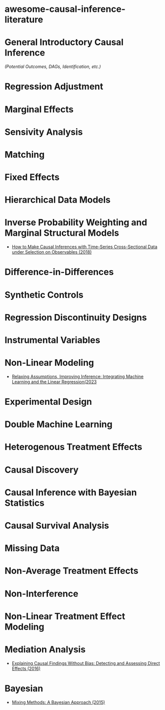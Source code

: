 # awesome-causal-inference-literature

# General Introductory Causal Inference
*(Potential Outcomes, DAGs, Identification, etc.)*

# Regression Adjustment

# Marginal Effects

# Sensivity Analysis

# Matching

# Fixed Effects

# Hierarchical Data Models

# Inverse Probability Weighting and Marginal Structural Models
- [How to Make Causal Inferences with Time-Series Cross-Sectional Data under Selection on Observables (2018)](https://www.cambridge.org/core/journals/american-political-science-review/article/abs/how-to-make-causal-inferences-with-timeseries-crosssectional-data-under-selection-on-observables/498BE04E5AF9802EC4D33DD7A4016584)

# Difference-in-Differences

# Synthetic Controls

# Regression Discontinuity Designs

# Instrumental Variables

# Non-Linear Modeling
- [Relaxing Assumptions, Improving Inference: Integrating Machine Learning and the Linear Regression(2023](https://www.cambridge.org/core/journals/american-political-science-review/article/relaxing-assumptions-improving-inference-integrating-machine-learning-and-the-linear-regression/52F06EF68EB20670B6CD1919C3C04D25)

# Experimental Design

# Double Machine Learning

# Heterogenous Treatment Effects

# Causal Discovery

# Causal Inference with Bayesian Statistics

# Causal Survival Analysis

# Missing Data

# Non-Average Treatment Effects

# Non-Interference

# Non-Linear Treatment Effect Modeling

# Mediation Analysis
- [Explaining Causal Findings Without Bias: Detecting and Assessing Direct Effects (2016)](https://www.cambridge.org/core/journals/american-political-science-review/article/abs/explaining-causal-findings-without-bias-detecting-and-assessing-direct-effects/D11BEB8666E913A0DCD7D0B9872F5D11)

# Bayesian
- [Mixing Methods: A Bayesian Approach (2015)](https://www.cambridge.org/core/journals/american-political-science-review/article/abs/mixing-methods-a-bayesian-approach/BB1DFC2FDA3D7F2224F3341042FEA5F4)
